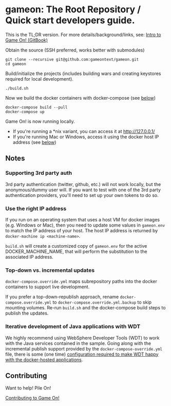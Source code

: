 # gameon: The Root Repository / Quick start developers guide.

This is the TL;DR version. For more details/background/links, see: [Intro to Game On! (GitBook)](https://gameontext.gitbooks.io/gameon-gitbook/content/)

Obtain the source (SSH preferred, works better with submodules)
```
git clone --recursive git@github.com:gameontext/gameon.git
cd gameon
```

Build/initialize the projects (includes building wars and creating keystores required for local development).
```
./build.sh
```

Now we build the docker containers with docker-compose (see [below](#notes))
```
docker-compose build --pull
docker-compose up
```

Game On! is now running locally.
* If you're running a \*nix variant, you can access it at http://127.0.0.1/
* If you're running Mac or Windows, access it using the docker host IP address (see [below](#notes))

## Notes

### Supporting 3rd party auth

3rd party authentication (twitter, github, etc.) will not work locally, but the anonymous/dummy user will. If you want to test with one of the 3rd party authentication providers, you'll need to set up your own tokens to do so.

### Use the right IP address

If you run on an operating system that uses a host VM for docker images (e.g. Windows or Mac), then you need to update some values in `gameon.env` to match the IP address of your host. The host IP address is returned by `docker-machine ip <machine-name>`.

`build.sh` will create a customized copy of `gameon.env` for the active DOCKER_MACHINE_NAME, that will perform the substitution to the associated IP address.

### Top-down vs. incremental updates

`docker-compose.override.yml` maps subrepository paths into the docker containers to support live development.

If you prefer a top-down-republish approach, rename `docker-compose.override.yml` to `docker-compose.override.yml.backup` to skip mounting volumes. Re-run `build.sh` and the docker-compose build steps to publish the updates.

### Iterative development of Java applications with WDT
We highly recommend using WebSphere Developer Tools (WDT) to work with the Java services contained in the sample. Going along with the incremental publish support provided by the `docker-compose-override.yml` file, there is some (one time) [configuration required to make WDT happy with the docker-hosted applications](https://gameontext.gitbooks.io/gameon-gitbook/content/getting-started/eclipse_and_wdt.html).

## Contributing

Want to help! Pile On! 

[Contributing to Game On!](https://github.com/gameontext/gameon/blob/master/CONTRIBUTING.md)
